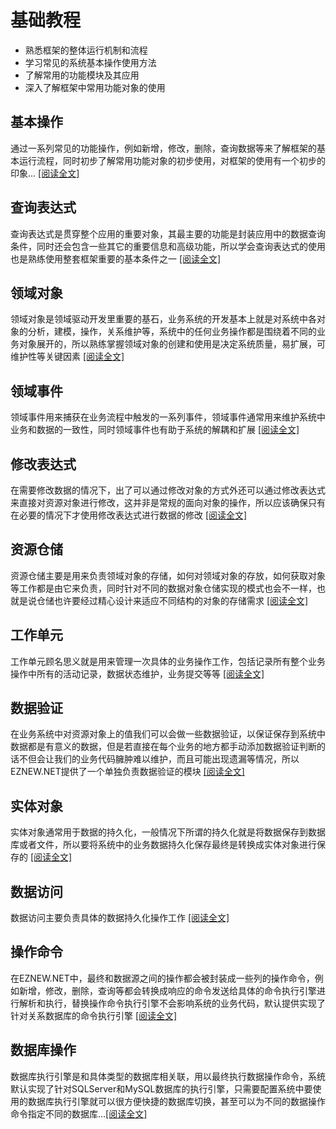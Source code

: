 # 基础教程

+ 熟悉框架的整体运行机制和流程
+ 学习常见的系统基本操作使用方法
+ 了解常用的功能模块及其应用
+ 深入了解框架中常用功能对象的使用

## 基本操作

通过一系列常见的功能操作，例如新增，修改，删除，查询数据等来了解框架的基本运行流程，同时初步了解常用功能对象的初步使用，对框架的使用有一个初步的印象... [[阅读全文]](basicoperation)

## 查询表达式

查询表达式是贯穿整个应用的重要对象，其最主要的功能是封装应用中的数据查询条件，同时还会包含一些其它的重要信息和高级功能，所以学会查询表达式的使用也是熟练使用整套框架重要的基本条件之一 [[阅读全文]](queryexpression)

## 领域对象

领域对象是领域驱动开发里重要的基石，业务系统的开发基本上就是对系统中各对象的分析，建模，操作，关系维护等，系统中的任何业务操作都是围绕着不同的业务对象展开的，所以熟练掌握领域对象的创建和使用是决定系统质量，易扩展，可维护性等关键因素 [[阅读全文]](domainmodel)

## 领域事件

领域事件用来捕获在业务流程中触发的一系列事件，领域事件通常用来维护系统中业务和数据的一致性，同时领域事件也有助于系统的解耦和扩展 [[阅读全文]](domainevent)

## 修改表达式

在需要修改数据的情况下，出了可以通过修改对象的方式外还可以通过修改表达式来直接对资源对象进行修改，这并非是常规的面向对象的操作，所以应该确保只有在必要的情况下才使用修改表达式进行数据的修改 [[阅读全文]](modifyexpression)

## 资源仓储

资源仓储主要是用来负责领域对象的存储，如何对领域对象的存放，如何获取对象等工作都是由它来负责，同时针对不同的数据对象仓储实现的模式也会不一样，也就是说仓储也许要经过精心设计来适应不同结构的对象的存储需求 [[阅读全文]](repository)

## 工作单元

工作单元顾名思义就是用来管理一次具体的业务操作工作，包括记录所有整个业务操作中所有的活动记录，数据状态维护，业务提交等等 [[阅读全文]](unitwork)

## 数据验证

在业务系统中对资源对象上的值我们可以会做一些数据验证，以保证保存到系统中数据都是有意义的数据，但是若直接在每个业务的地方都手动添加数据验证判断的话不但会让我们的业务代码臃肿难以维护，而且可能出现遗漏等情况，所以EZNEW.NET提供了一个单独负责数据验证的模块 [[阅读全文]](datavalidation)

## 实体对象

实体对象通常用于数据的持久化，一般情况下所谓的持久化就是将数据保存到数据库或者文件，所以要将系统中的业务数据持久化保存最终是转换成实体对象进行保存的 [[阅读全文]](entity)

## 数据访问

数据访问主要负责具体的数据持久化操作工作 [[阅读全文]](dataaccess)

## 操作命令

在EZNEW.NET中，最终和数据源之间的操作都会被封装成一些列的操作命令，例如新增，修改，删除，查询等都会转换成响应的命令发送给具体的命令执行引擎进行解析和执行，替换操作命令执行引擎不会影响系统的业务代码，默认提供实现了针对关系数据库的命令执行引擎 [[阅读全文]](command)

## 数据库操作

数据库执行引擎是和具体类型的数据库相关联，用以最终执行数据操作命令，系统默认实现了针对SQLServer和MySQL数据库的执行引擎，只需要配置系统中要使用的数据库执行引擎就可以很方便快捷的数据库切换，甚至可以为不同的数据操作命令指定不同的数据库...[[阅读全文]](database)
